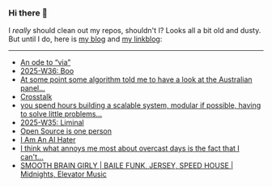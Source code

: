 ### Hi there 👋

I _really_ should clean out my repos, shouldn't I? Looks all a bit old and dusty. But until I do, here is [my blog](https://lostfocus.de/) and [my linkblog](https://dominikschwind.com/links):

--- 

<!-- POST-LIST:START -->
- [An ode to “via”](https://multiline.co/mment/2023/12/ode-to-via/)
- [2025-W36: Boo](https://lostfocus.de/2025/09/07/2025-w36-boo/)
- [At some point some algorithm told me to have a look at the Australian panel…](https://lostfocus.de/2025/09/01/235072/)
- [Crosstalk](https://lostfocus.de/2025/09/01/crosstalk/)
- [you spend hours building a scalable system, modular if possible, having to solve little problems…](https://lostfocus.de/2025/09/01/235059/)
- [2025-W35: Liminal](https://lostfocus.de/2025/08/31/2025-w35-liminal/)
- [Open Source is one person](https://opensourcesecurity.io/2025/08-oss-one-person/)
- [I Am An AI Hater](https://anthonymoser.github.io/writing/ai/haterdom/2025/08/26/i-am-an-ai-hater.html)
- [I think what annoys me most about overcast days is the fact that I can&#39;t…](https://lostfocus.de/2025/08/28/235044/)
- [SMOOTH BRAIN GIRLY | BAILE FUNK, JERSEY, SPEED HOUSE | Midnights, Elevator Music](https://www.youtube.com/watch?v=DOW44yNW6GQ)
<!-- POST-LIST:END -->

<!--
**lostfocus/lostfocus** is a ✨ _special_ ✨ repository because its `README.md` (this file) appears on your GitHub profile.

Here are some ideas to get you started:

- 🔭 I’m currently working on ...
- 🌱 I’m currently learning ...
- 👯 I’m looking to collaborate on ...
- 🤔 I’m looking for help with ...
- 💬 Ask me about ...
- 📫 How to reach me: ...
- 😄 Pronouns: ...
- ⚡ Fun fact: ...
-->
